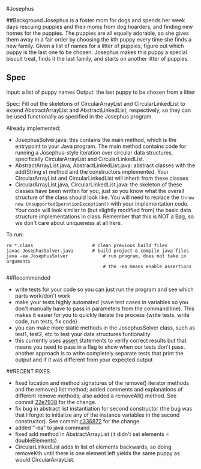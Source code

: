 #Josephus

##Background
Josephus is a foster mom for dogs and spends 
her week days rescuing puppies and their moms from dog 
hoarders, and finding new homes for the puppies. The puppies 
are all equally adorable, so she gives them away in a fair 
order by choosing the kth puppy every time she finds 
a new family. Given a list of names for 
a litter of puppies, figure out which puppy is the last one to 
be chosen. Josephus makes this puppy a special biscuit treat, finds it the 
last family, and starts on another litter of puppies.

## Spec
Input: a list of puppy names
Output: the last puppy to be chosen from a litter

Spec: Fill out the skeletons of CircularArrayList and CircularLinkedList to extend AbstractArrayList and AbstractLinkedList, respectively, so they can be used functionally as specified in the Josephus program. 

Already implemented:
 - JosephusSolver.java: this contains the main method, which is the entrypoint to your Java program. The main method contains code for running a Josephus-style iteration over circular data structures, specifically CircularArrayList and CircularLinkedList.
 - AbstractArrayList.java, AbstractLinkedList.java: abstract classes with the add(String s) method and the constructors implemented. Your CircularArrayList and CircularLinkedList will inherit from these classes
 - CircularArrayList.java, CircularLinkedList.java: the skeleton of these classes have been written for you, just so you know what the overall structure of the class should look like. You will need to replace the `throw new UnsupportedOperationException()` with your implementation code. Your code will look similar to (but slightly modified from) the basic data structure implementations in class. Remember that this is NOT a Bag, so we don't care about uniqueness at all here.

To run:
```
rm *.class                      # clean previous build files
javac JosephusSolver.java       # build project & compile java files
java -ea JosephusSolver             # run program, does not take in arguments
                                    # the -ea means enable assertions
```


##Recommended
* write tests for your code so you can just run the program and see which parts work/don't work
* make your tests highly automated (save test cases in variables so you don't manually have to pass in parameters from the command line).
This makes it easier for you to quickly iterate the process {write tests, write code, run tests, fix code}
* you can make more static methods in the JosephusSolver class, such as test1, test2, etc to test your data structures funtionality
* this currently uses [assert](http://stackoverflow.com/questions/2758224/what-does-the-java-assert-keyword-do-and-when-should-it-be-used) statements to verify correct results
but that means you need to pass in a flag to show when our tests don't pass. another approach
is to write completely separate tests that print the output and if it was different
from your expected output



##RECENT FIXES
- fixed location and method signatures of the remove() iterator methods and the remove()
list method; added comments and explanations of different remove methods; also added a
removeAll() method.  See commit [22e7938](https://github.com/jazzyfresh/cmsi281/commit/22e7938babb1f31a307f8d474d799f53fa2b09c2) for the change.
- fix bug in abstract list instantiation for second constructor (the bug was that I forgot to
initialize any of the instance variables in the second constructor). See commit [c336872](https://github.com/jazzyfresh/cmsi281/commit/c3368720f74e48dbd76f25f092a35cd46c3677e8) for the change.
- added "-ea" to java command
- fixed add method in AbstractArrayList (it didn't set elements = doubleElements)
- CircularLinkedList adds in list of elements backwards, so doing removeKth until there is one element left
yields the same puppy as would CircularArrayList.
